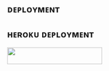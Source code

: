 
## ᴅᴇᴘʟᴏʏᴍᴇɴᴛ

## ʜᴇʀᴏᴋᴜ ᴅᴇᴘʟᴏʏᴍᴇɴᴛ

<a href="https://heroku.com/deploy?template=https://github.com/ARYANSONIII/AnimalSpamBot"> <img src="https://img.shields.io/badge/Deploy%20On%20Heroku-purple?style=for-the-badge&logo=heroku" width="220" height="38.45"/></a>
